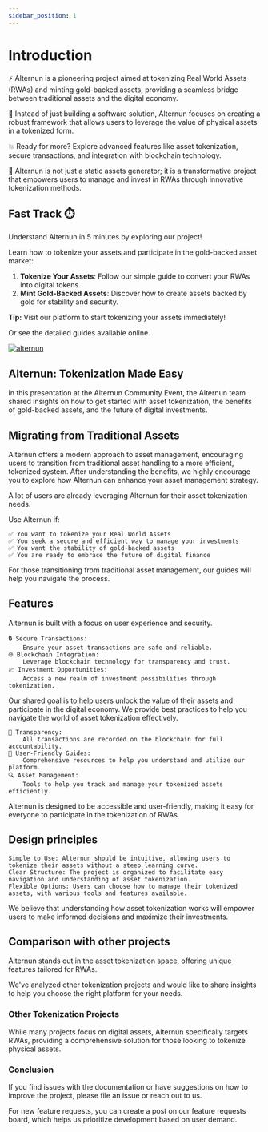```yaml
---
sidebar_position: 1
---
```


# Introduction

⚡️ Alternun is a pioneering project aimed at tokenizing Real World Assets (RWAs) and minting gold-backed assets, providing a seamless bridge between traditional assets and the digital economy.

💸 Instead of just building a software solution, Alternun focuses on creating a robust framework that allows users to leverage the value of physical assets in a tokenized form.

💥 Ready for more? Explore advanced features like asset tokenization, secure transactions, and integration with blockchain technology.

🧐 Alternun is not just a static assets generator; it is a transformative project that empowers users to manage and invest in RWAs through innovative tokenization methods.

## Fast Track ⏱️

Understand Alternun in 5 minutes by exploring our project!

Learn how to tokenize your assets and participate in the gold-backed asset market:

1. **Tokenize Your Assets**: Follow our simple guide to convert your RWAs into digital tokens.
2. **Mint Gold-Backed Assets**: Discover how to create assets backed by gold for stability and security.

**Tip:** Visit our platform to start tokenizing your assets immediately!

Or see the detailed guides available online.

[![alternun](https://markdown-videos-api.jorgenkh.no/url?url=https%3A%2F%2Fwww.youtube.com%2Fwatch%3Fv%3DbvbtFvBZ1sk%26t%3D5s)](https://www.youtube.com/watch?v=bvbtFvBZ1sk&t=5s)

## Alternun: Tokenization Made Easy

In this presentation at the Alternun Community Event, the Alternun team shared insights on how to get started with asset tokenization, the benefits of gold-backed assets, and the future of digital investments.

## Migrating from Traditional Assets

Alternun offers a modern approach to asset management, encouraging users to transition from traditional asset handling to a more efficient, tokenized system. After understanding the benefits, we highly encourage you to explore how Alternun can enhance your asset management strategy.

A lot of users are already leveraging Alternun for their asset tokenization needs.

Use Alternun if:

    ✅ You want to tokenize your Real World Assets
    ✅ You seek a secure and efficient way to manage your investments
    ✅ You want the stability of gold-backed assets
    ✅ You are ready to embrace the future of digital finance

For those transitioning from traditional asset management, our guides will help you navigate the process.

## Features

Alternun is built with a focus on user experience and security.

    🔒 Secure Transactions:
        Ensure your asset transactions are safe and reliable.
    🌐 Blockchain Integration:
        Leverage blockchain technology for transparency and trust.
    📈 Investment Opportunities:
        Access a new realm of investment possibilities through tokenization.

Our shared goal is to help users unlock the value of their assets and participate in the digital economy. We provide best practices to help you navigate the world of asset tokenization effectively.

    🎯 Transparency:
        All transactions are recorded on the blockchain for full accountability.
    📝 User-Friendly Guides:
        Comprehensive resources to help you understand and utilize our platform.
    🔍 Asset Management: 
        Tools to help you track and manage your tokenized assets efficiently.

Alternun is designed to be accessible and user-friendly, making it easy for everyone to participate in the tokenization of RWAs.

## Design principles

    Simple to Use: Alternun should be intuitive, allowing users to tokenize their assets without a steep learning curve.
    Clear Structure: The project is organized to facilitate easy navigation and understanding of asset tokenization.
    Flexible Options: Users can choose how to manage their tokenized assets, with various tools and features available.

We believe that understanding how asset tokenization works will empower users to make informed decisions and maximize their investments.

## Comparison with other projects

Alternun stands out in the asset tokenization space, offering unique features tailored for RWAs.

We've analyzed other tokenization projects and would like to share insights to help you choose the right platform for your needs.

### Other Tokenization Projects

While many projects focus on digital assets, Alternun specifically targets RWAs, providing a comprehensive solution for those looking to tokenize physical assets.

### Conclusion

If you find issues with the documentation or have suggestions on how to improve the project, please file an issue or reach out to us.

For new feature requests, you can create a post on our feature requests board, which helps us prioritize development based on user demand.
